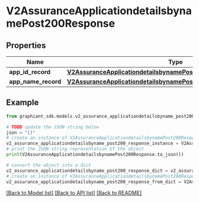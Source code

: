 # V2AssuranceApplicationdetailsbynamePost200Response


## Properties

Name | Type | Description | Notes
------------ | ------------- | ------------- | -------------
**app_id_record** | [**V2AssuranceApplicationdetailsbynamePost200ResponseAppIdRecord**](V2AssuranceApplicationdetailsbynamePost200ResponseAppIdRecord.md) |  | [optional] 
**app_name_record** | [**V2AssuranceApplicationdetailsbynamePost200ResponseAppNameRecord**](V2AssuranceApplicationdetailsbynamePost200ResponseAppNameRecord.md) |  | [optional] 

## Example

```python
from graphiant_sdk.models.v2_assurance_applicationdetailsbyname_post200_response import V2AssuranceApplicationdetailsbynamePost200Response

# TODO update the JSON string below
json = "{}"
# create an instance of V2AssuranceApplicationdetailsbynamePost200Response from a JSON string
v2_assurance_applicationdetailsbyname_post200_response_instance = V2AssuranceApplicationdetailsbynamePost200Response.from_json(json)
# print the JSON string representation of the object
print(V2AssuranceApplicationdetailsbynamePost200Response.to_json())

# convert the object into a dict
v2_assurance_applicationdetailsbyname_post200_response_dict = v2_assurance_applicationdetailsbyname_post200_response_instance.to_dict()
# create an instance of V2AssuranceApplicationdetailsbynamePost200Response from a dict
v2_assurance_applicationdetailsbyname_post200_response_from_dict = V2AssuranceApplicationdetailsbynamePost200Response.from_dict(v2_assurance_applicationdetailsbyname_post200_response_dict)
```
[[Back to Model list]](../README.md#documentation-for-models) [[Back to API list]](../README.md#documentation-for-api-endpoints) [[Back to README]](../README.md)


